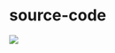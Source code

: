 # source-code

![](https://github.com/amirahnasihah/responsive-web-design/blob/b77e40b9dd966944a93d1d800b8d232744b1da96/tibute-page/thumbnail-pramlee-tribute-page.jpeg)
